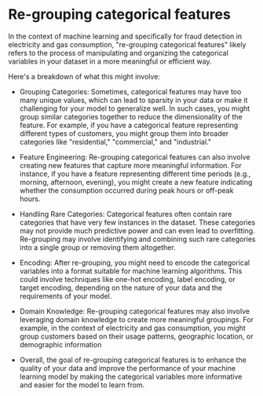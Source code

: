 # Re-grouping categorical features 

In the context of machine learning and specifically for fraud detection in electricity and gas consumption, "re-grouping categorical features" likely refers to the process of manipulating and organizing the categorical variables in your dataset in a more meaningful or efficient way.

Here's a breakdown of what this might involve:

* Grouping Categories: Sometimes, categorical features may have too many unique values, which can lead to sparsity in your data or make it challenging for your model to generalize well. In such cases, you might group similar categories together to reduce the dimensionality of the feature. For example, if you have a categorical feature representing different types of customers, you might group them into broader categories like "residential," "commercial," and "industrial."

* Feature Engineering: Re-grouping categorical features can also involve creating new features that capture more meaningful information. For instance, if you have a feature representing different time periods (e.g., morning, afternoon, evening), you might create a new feature indicating whether the consumption occurred during peak hours or off-peak hours.

* Handling Rare Categories: Categorical features often contain rare categories that have very few instances in the dataset. These categories may not provide much predictive power and can even lead to overfitting. Re-grouping may involve identifying and combining such rare categories into a single group or removing them altogether.

* Encoding: After re-grouping, you might need to encode the categorical variables into a format suitable for machine learning algorithms. This could involve techniques like one-hot encoding, label encoding, or target encoding, depending on the nature of your data and the requirements of your model.

* Domain Knowledge: Re-grouping categorical features may also involve leveraging domain knowledge to create more meaningful groupings. For example, in the context of electricity and gas consumption, you might group customers based on their usage patterns, geographic location, or demographic information

* Overall, the goal of re-grouping categorical features is to enhance the quality of your data and improve the performance of your machine learning model by making the categorical variables more informative and easier for the model to learn from.